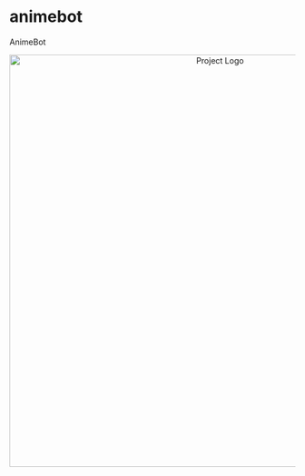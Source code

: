 # animebot
AnimeBot
<p align="center">
      <img src="https://cdn.mos.cms.futurecdn.net/eVyt9jnUrLBSvSwW6pScj9-970-80.jpg.webp" alt="Project Logo" width="726">
</p>
